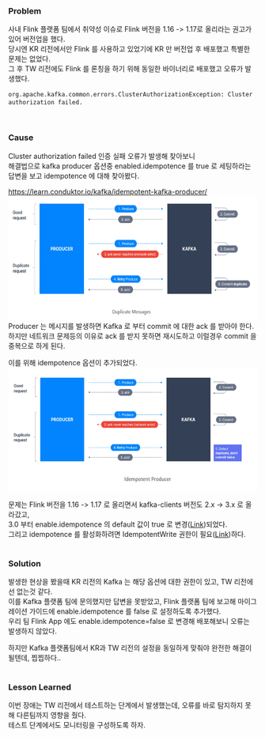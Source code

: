 ### Problem
사내 Flink 플랫폼 팀에서 취약성 이슈로 Flink 버전을 1.16 -> 1.17로 올리라는 권고가 있어 버전업을 했다.  
당시엔 KR 리전에서만 Flink 를 사용하고 있었기에 KR 만 버전업 후 배포했고 특별한 문제는 없었다.  
그 후 TW 리전에도 Flink 를 론칭을 하기 위해 동일한 바이너리로 배포했고 오류가 발생했다.
```
org.apache.kafka.common.errors.ClusterAuthorizationException: Cluster authorization failed.
```
<br/>

### Cause
Cluster authorization failed 인증 실패 오류가 발생해 찾아보니  
해결법으로 kafka producer 옵션중 enabled.idempotence 를 true 로 세팅하라는 답변을 보고 idempotence 에 대해 찾아봤다.  

https://learn.conduktor.io/kafka/idempotent-kafka-producer/
<img src="../../docs/kafka-idempotence-1.png" width="600px" height="250px" />  
Producer 는 메시지를 발생하면 Kafka 로 부터 commit 에 대한 ack 를 받아야 한다.  
하지만 네트워크 문제등의 이유로 ack 를 받지 못하면 재시도하고 이럴경우 commit 을 중복으로 하게 된다.

이를 위해 idempotence 옵션이 추가되었다.  
<img src="../../docs/kafka-idempotence-2.png" width="600px" height="250px" />  

문제는 Flink 버전을 1.16 -> 1.17 로 올리면서 kafka-clients 버전도 2.x -> 3.x 로 올라갔고,  
3.0 부터 enable.idempotence 의 default 값이 true 로 변경([Link](https://cwiki.apache.org/confluence/display/KAFKA/KIP-679%3A+Producer+will+enable+the+strongest+delivery+guarantee+by+default))되었다.  
그리고 idempotence 를 활성화하려면 IdempotentWrite 권한이 필요([Link](https://kafka.apache.org/documentation/#operations_resources_and_protocols))하다.
<br/>
<br/>

### Solution
발생한 현상을 봤을때 KR 리전의 Kafka 는 해당 옵션에 대한 권한이 있고, TW 리전에선 없는것 같다.  
이를 Kafka 플랫폼 팀에 문의했지만 답변을 못받았고, Flink 플랫폼 팀에 보고해 마이그레이션 가이드에 enable.idempotence 를 false 로 설정하도록 추가했다.  
우리 팀 Flink App 에도 enable.idempotence=false 로 변경해 배포해보니 오류는 발생하지 않았다.  

하지만 Kafka 플랫폼팀에서 KR과 TW 리전의 설정을 동일하게 맞춰야 완전한 해결이 될텐데, 찝찝하다..
<br/>
<br/>

### Lesson Learned
이번 장애는 TW 리전에서 테스트하는 단계에서 발생했는데, 오류를 바로 탐지하지 못해 다른팀까지 영향을 줬다.  
테스트 단계에서도 모니터링을 구성하도록 하자.
<br/>
<br/>
<br/>
